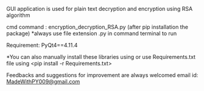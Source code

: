 
GUI application is used for plain text decryption and encryption using RSA algorithm


cmd command : encryption_decryption_RSA.py (after pip installation the package)
		*always use file extension .py in command terminal to run

Requirement: PyQt4==4.11.4

*You can also manually install these libraries using <pip install PyQt4>
or use Requirements.txt file using <pip install -r Requirements.txt>

Feedbacks and suggestions for improvement are always welcomed
email id: MadeWithPY009@gmail.com 
